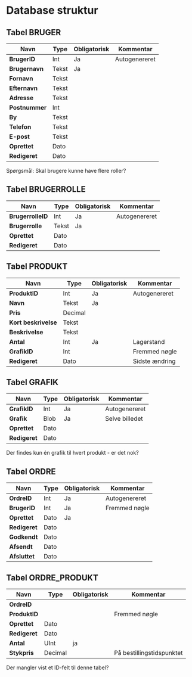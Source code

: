 # Database struktur

## Tabel BRUGER

Navn | Type | Obligatorisk | Kommentar
--- | --- | --- | ---
**BrugerID** | Int | Ja | Autogenereret
**Brugernavn** | Tekst | Ja | 
**Fornavn** | Tekst | | 
**Efternavn** | Tekst | | 
**Adresse** | Tekst | | 
**Postnummer** | Int | | 
**By** | Tekst | | 
**Telefon** | Tekst | | 
**E-post** | Tekst | | 
**Oprettet** | Dato | | 
**Redigeret** | Dato | | 

Spørgsmål: Skal brugere kunne have flere roller?

## Tabel BRUGERROLLE

Navn | Type | Obligatorisk | Kommentar
--- | --- | --- | ---
**BrugerrolleID** | Int | Ja | Autogenereret
**Brugerrolle** | Tekst | Ja |
**Oprettet** | Dato | |
**Redigeret** | Dato | |

## Tabel PRODUKT
Navn | Type | Obligatorisk | Kommentar
--- | --- | --- | ---
**ProduktID** | Int | Ja | Autogenereret
**Navn** | Tekst | Ja |
**Pris** | Decimal | |
**Kort beskrivelse** | Tekst | |
**Beskrivelse** | Tekst | |
**Antal** | Int | Ja | Lagerstand
**GrafikID** | Int | | Fremmed nøgle
**Redigeret** | Dato | | Sidste ændring

## Tabel GRAFIK 
Navn | Type | Obligatorisk | Kommentar
--- | --- | --- | ---
**GrafikID** | Int | Ja | Autogenereret
**Grafik** | Blob | Ja | Selve billedet
**Oprettet** | Dato ||
**Redigeret** | Dato ||

Der findes kun én grafik til hvert produkt - er det nok?

## Tabel ORDRE
Navn | Type | Obligatorisk | Kommentar
--- | --- | --- | ---
**OrdreID** | Int | Ja | Autogenereret
**BrugerID** | Int | Ja | Fremmed nøgle
**Oprettet** | Dato | Ja |
**Redigeret** | Dato ||
**Godkendt** | Dato ||
**Afsendt** | Dato ||
**Afsluttet** | Dato ||

## Tabel ORDRE_PRODUKT
Navn | Type | Obligatorisk | Kommentar
--- | --- | --- | ---
**OrdreID** ||| 
**ProduktID** ||| Fremmed nøgle
**Oprettet** | Dato ||
**Redigeret** | Dato ||
**Antal** | UInt | ja | 
**Stykpris**  | Decimal || På bestillingstidspunktet

Der mangler vist et ID-felt til denne tabel?
